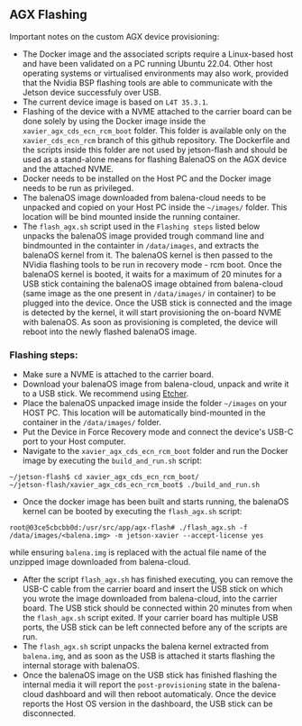 ## AGX Flashing

Important notes on the custom AGX device provisioning:

- The Docker image and the associated scripts require a Linux-based host and have been validated on a PC running Ubuntu 22.04. Other host operating systems or virtualised environments may also work, provided that the Nvidia BSP flashing tools are able to communicate with the Jetson device successfuly over USB.
- The current device image is based on `L4T 35.3.1`.
- Flashing of the device with a NVME attached to the carrier board can be done solely by using the Docker image inside the `xavier_agx_cds_ecn_rcm_boot` folder. This folder is available only on the `xavier_cds_ecn_rcm` branch of this github repository. The Dockerfile and the scripts inside this folder are not used by jetson-flash and should be used as a stand-alone means for flashing BalenaOS on the AGX device and the attached NVME.
- Docker needs to be installed on the Host PC and the Docker image needs to be run as privileged.
- The balenaOS image downloaded from balena-cloud needs to be unpacked and copied on your Host PC inside the `~/images/` folder. This location will be bind mounted inside the running container.
- The `flash_agx.sh` script used in the `Flashing steps` listed below unpacks the balenaOS image provided trough command line and bindmounted in the containter in `/data/images`, and extracts the balenaOS kernel from it. The balenaOS kernel is then passed to the NVidia flashing tools to be run in recovery mode - rcm boot. Once the balenaOS kernel is booted, it waits for a maximum of 20 minutes for a USB stick containing the balenaOS image obtained from balena-cloud (same image as the one present in `/data/images/` in container) to be plugged into the device. Once the USB stick is connected and the image is detected by the kernel, it will start provisioning the on-board NVME with balenaOS. As soon as provisioning is completed, the device will reboot into the newly flashed balenaOS image.

### Flashing steps:

- Make sure a NVME is attached to the carrier board.
- Download your balenaOS image from balena-cloud, unpack and write it to a USB stick. We recommend using <a href="https://www.balena.io/etcher">Etcher</a>.
- Place the balenaOS unpacked image inside the folder `~/images` on your HOST PC. This location will be automatically bind-mounted in the container in the `/data/images/` folder.
- Put the Device in Force Recovery mode and connect the device's USB-C port to your Host computer.
- Navigate to the `xavier_agx_cds_ecn_rcm_boot` folder and run the Docker image by executing the `build_and_run.sh` script:


```
~/jetson-flash$ cd xavier_agx_cds_ecn_rcm_boot/
~/jetson-flash/xavier_agx_cds_ecn_rcm_boot$ ./build_and_run.sh
```

- Once the docker image has been built and starts running, the balenaOS kernel can be booted by executing the `flash_agx.sh` script:

```
root@03ce5cbcbb0d:/usr/src/app/agx-flash# ./flash_agx.sh -f /data/images/<balena.img> -m jetson-xavier --accept-license yes
```

while ensuring `balena.img` is replaced with the actual file name of the unzipped image downloaded from balena-cloud.

- After the script `flash_agx.sh` has finished executing, you can remove the USB-C cable from the carrier board and insert the USB stick on which you wrote the image downloaded from balena-cloud, into the carrier board. The USB stick should be connected within 20 minutes from when the `flash_agx.sh` script exited. If your carrier board has multiple USB ports, the USB stick can be left connected before any of the scripts are run.
- The `flash_agx.sh` script unpacks the balena kernel extracted from `balena.img`, and as soon as the USB is attached it starts flashing the internal storage with balenaOS.
- Once the balenaOS image on the USB stick has finished flashing the internal media it will report the `post-provisioning` state in the balena-cloud dashboard and will then reboot automaticaly. Once the device reports the Host OS version in the dashboard, the USB stick can be disconnected.
